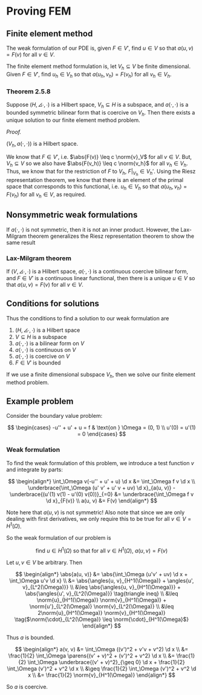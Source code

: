 # Proving FEM

$$
\newcommand{\x}{\mathbf x}
\newcommand{\y}{\mathbf y}
\newcommand{\f}{\mathbf f}
\newcommand{\j}{\mathbf j}
\newcommand{\n}{\mathbf n}
\newcommand{\v}{\mathbf v}
\newcommand{\U}{\mathbf U}
\newcommand{\abs}[1]{\left\lvert #1 \right\rvert}
\newcommand{\norm}[1]{\big\lVert #1 \big\rVert}
\newcommand{\parens}[1]{\left( #1 \right)}
\newcommand{\brackets}[1]{\left[ #1 \right]}
\newcommand{\angles}[1]{\left\langle #1 \right\rangle}
\newcommand{\curlies}[1]{\left\lbrace #1 \right\rbrace}
\newcommand{\inv}[1]{#1^{-1}}
\newcommand{\d}{\, \text{d}}
\newcommand{\dbyd}[2]{\frac{\d #1}{\d #2}}
\newcommand{\partials}[2]{\frac{\partial #1}{\partial #2}}
\newcommand{\BigO}{\mathcal O}
\newcommand{\disclapl}[1][]{\partial_{#1} \overline \partial_{#1}}
\newcommand{\Domain}{\overline \Omega}
\DeclareMathOperator{\span}{span}
\DeclareMathOperator{\ess}{ess}
\DeclareMathOperator{\supp}{supp}
$$

## Finite element method

The weak formulation of our PDE is, given $F \in V'$, find $u \in V$ so that $a(u, v) = F(v)$ for all $v \in V$.

The finite element method formulation is, let $V_h \subseteq V$ be finite dimensional. Given $F \in V'$, find $u_h \in V_h$ so that $a(u_h, v_h) = F(v_h)$ for all $v_h \in V_h$.

### Theorem 2.5.8

Suppose $(H, \angles{\cdot, \cdot})$ is a Hilbert space, $V_h \subseteq H$ is a subspace, and $a(\cdot, \cdot)$ is a bounded symmetric bilinear form that is coercive on $V_h$. Then there exists a unique solution to our finite element method problem.

*Proof.*

$(V_h, a(\cdot, \cdot))$ is a Hilbert space.

We know that $F \in V'$, i.e. $\abs{F(v)} \leq c \norm{v}_V$ for all $v \in V$. But, $V_h \subseteq V$ so we also have $\abs{F(v_h)} \leq c \norm{v_h}$ for all $v_h \in V_h$. Thus, we know that for the restriction of $F$ to $V_h$, $F \big \vert_{V_h} \in V_h'$. Using the Riesz representation theorem, we know that there is an element of the primal space that corresponds to this functional, i.e. $u_h \in V_h$ so that $a(u_h, v_h) = F(v_h)$ for all $v_h \in V$, as required.

## Nonsymmetric weak formulations

If $a(\cdot, \cdot)$ is not symmetric, then it is not an inner product. However, the Lax-Milgram theorem generalizes the Riesz representation theorem to show the same result

### Lax-Milgram theorem

If $(V, \angles{\cdot, \cdot})$ is a Hilbert space, $a(\cdot, \cdot)$ is a continuous coercive bilinear form, and $F \in V'$ is a continuous linear functional, then there is a unique $u \in V$ so that $a(u, v) = F(v)$ for all $v \in V$.

## Conditions for solutions

Thus the conditions to find a solution to our weak formulation are

1. $(H, \angles{\cdot, \cdot})$ is a Hilbert space
2. $V \subseteq H$ is a subspace
3. $a(\cdot, \cdot)$ is a bilinear form on $V$
4. $a(\cdot, \cdot)$ is continuous on $V$
5. $a(\cdot, \cdot)$ is coercive on $V$​
6. $F \in V'$ is bounded

If we use a finite dimensional subspace $V_h$, then we solve our finite element method problem.

## Example problem

Consider the boundary value problem:

$$
\begin{cases}
-u'' + u' + u = f & \text{on } \Omega = (0, 1) \\
u'(0) = u'(1) = 0
\end{cases}
$$

### Weak formulation

To find the weak formulation of this problem, we introduce a test function $v$ and integrate by parts:

$$
\begin{align*}
\int_\Omega v(-u'' + u' + u) \d x &= \int_\Omega f v \d x \\
\underbrace{\int_\Omega (u' v' + u' v + uv) \d x}_{a(u, v)} - \underbrace{(u'(1) v(1) - u'(0) v(0))}_{=0} &= \underbrace{\int_\Omega f v \d x}_{F(v)} \\
a(u, v) &= F(v)
\end{align*}
$$

Note here that $a(u, v)$ is not symmetric! Also note that since we are only dealing with first derivatives, we only require this to be true for all $v \in V = H^1(\Omega)$.

So the weak formulation of our problem is

$$
\text{find } u \in H^1(\Omega) \text{ so that for all } v \in H^1(\Omega) \text{, } a(u, v) = F(v)
$$

Let $u, v \in V$ be arbitrary. Then

$$
\begin{align*}
\abs{a(u, v)} &= \abs{\int_\Omega (u'v' + uv) \d x + \int_\Omega u'v \d x} \\
&= \abs{\angles{u, v}_{H^1(\Omega)} + \angles{u', v}_{L^2(\Omega)}} \\
&\leq \abs{\angles{u, v}_{H^1(\Omega)}} + \abs{\angles{u', v}_{L^2(\Omega)}} \tag{triangle ineq} \\
&\leq \norm{u}_{H^1(\Omega)} \norm{v}_{H^1(\Omega)} + \norm{u'}_{L^2(\Omega)} \norm{v}_{L^2(\Omega)} \\
&\leq 2\norm{u}_{H^1(\Omega)} \norm{v}_{H^1(\Omega)} \tag{$\norm{\cdot}_{L^2(\Omega)} \leq \norm{\cdot}_{H^1(\Omega}$}
\end{align*}
$$

Thus $a$ is bounded.

$$
\begin{align*}
a(v, v) &= \int_\Omega ((v')^2 + v'v + v^2) \d x \\
&= \frac{1}{2} \int_\Omega \parens{(v' + v)^2 + (v')^2 + v^2} \d x \\
&= \frac{1}{2} \int_\Omega \underbrace{(v' + v)^2}_{\geq 0} \d x + \frac{1}{2} \int_\Omega (v')^2 + v^2 \d x \\
&\geq \frac{1}{2} \int_\Omega (v')^2 + v^2 \d x \\
&= \frac{1}{2} \norm{v}_{H^1(\Omega)}
\end{align*}
$$

So $a$ is coercive.
